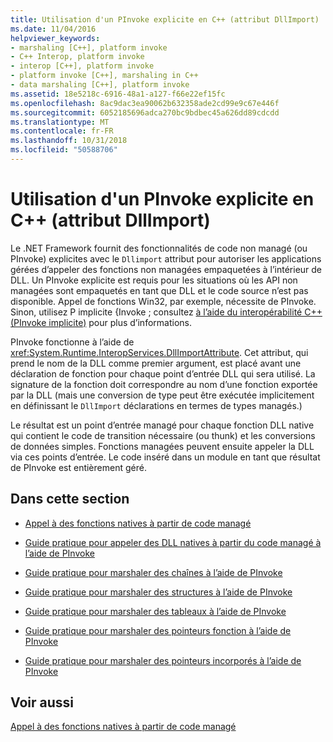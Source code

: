 ```yaml
---
title: Utilisation d'un PInvoke explicite en C++ (attribut DllImport)
ms.date: 11/04/2016
helpviewer_keywords:
- marshaling [C++], platform invoke
- C++ Interop, platform invoke
- interop [C++], platform invoke
- platform invoke [C++], marshaling in C++
- data marshaling [C++], platform invoke
ms.assetid: 18e5218c-6916-48a1-a127-f66e22ef15fc
ms.openlocfilehash: 8ac9dac3ea90062b632358ade2cd99e9c67e446f
ms.sourcegitcommit: 6052185696adca270bc9bdbec45a626dd89cdcdd
ms.translationtype: MT
ms.contentlocale: fr-FR
ms.lasthandoff: 10/31/2018
ms.locfileid: "50588706"
---
```

# <a name="using-explicit-pinvoke-in-c-dllimport-attribute"></a>Utilisation d'un PInvoke explicite en C++ (attribut DllImport)

Le .NET Framework fournit des fonctionnalités de code non managé (ou PInvoke) explicites avec le `Dllimport` attribut pour autoriser les applications gérées d’appeler des fonctions non managées empaquetées à l’intérieur de DLL. Un PInvoke explicite est requis pour les situations où les API non managées sont empaquetés en tant que DLL et le code source n’est pas disponible. Appel de fonctions Win32, par exemple, nécessite de PInvoke. Sinon, utilisez P implicite {Invoke ; consultez [à l’aide du interopérabilité C++ (PInvoke implicite)](../dotnet/using-cpp-interop-implicit-pinvoke.md) pour plus d’informations.

PInvoke fonctionne à l’aide de <xref:System.Runtime.InteropServices.DllImportAttribute>. Cet attribut, qui prend le nom de la DLL comme premier argument, est placé avant une déclaration de fonction pour chaque point d’entrée DLL qui sera utilisé. La signature de la fonction doit correspondre au nom d’une fonction exportée par la DLL (mais une conversion de type peut être exécutée implicitement en définissant le `DllImport` déclarations en termes de types managés.)

Le résultat est un point d’entrée managé pour chaque fonction DLL native qui contient le code de transition nécessaire (ou thunk) et les conversions de données simples. Fonctions managées peuvent ensuite appeler la DLL via ces points d’entrée. Le code inséré dans un module en tant que résultat de PInvoke est entièrement géré.

## <a name="in-this-section"></a>Dans cette section

- [Appel à des fonctions natives à partir de code managé](../dotnet/calling-native-functions-from-managed-code.md)

- [Guide pratique pour appeler des DLL natives à partir du code managé à l’aide de PInvoke](../dotnet/how-to-call-native-dlls-from-managed-code-using-pinvoke.md)

- [Guide pratique pour marshaler des chaînes à l’aide de PInvoke](../dotnet/how-to-marshal-strings-using-pinvoke.md)

- [Guide pratique pour marshaler des structures à l’aide de PInvoke](../dotnet/how-to-marshal-structures-using-pinvoke.md)

- [Guide pratique pour marshaler des tableaux à l’aide de PInvoke](../dotnet/how-to-marshal-arrays-using-pinvoke.md)

- [Guide pratique pour marshaler des pointeurs fonction à l’aide de PInvoke](../dotnet/how-to-marshal-function-pointers-using-pinvoke.md)

- [Guide pratique pour marshaler des pointeurs incorporés à l’aide de PInvoke](../dotnet/how-to-marshal-embedded-pointers-using-pinvoke.md)

## <a name="see-also"></a>Voir aussi

[Appel à des fonctions natives à partir de code managé](../dotnet/calling-native-functions-from-managed-code.md)